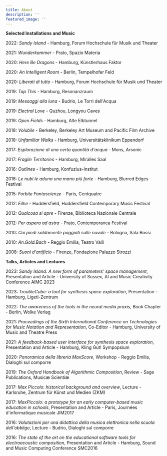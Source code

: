 ```yaml
---
title: About
description: ''
featured_image: ''
---
```


__Selected Installations and Music__

2022: _Sandy Island_ - Hamburg, Forum Hochschule für Musik und Theater

2021: _Wunderkammer_ - Prato, Spazio Materia

2020: _Here Be Dragons_ - Hamburg, Künstlerhaus Faktor 

2020: _An Intelligent Room_ - Berlin, Tempelhofer Feld

2020: _Liberati di tutto_ - Hamburg, Forum Hochschule für Musik und Theater

2019: _Tap This_ - Hamburg, Resonanzraum

2019: _Messaggi alla luna_ - Budrio, Le Torri dell'Acqua

2019: _Electral Love_ - Quzhou, Longyou Caves

2019: _Open Fields_ - Hamburg, Alte Elbtunnel

2018: _Volubile_ - Berkeley, Berkeley Art Museum and Pacific Film Archive 

2018: _Unfamiliar Walks_ - Hamburg, Universitätsklinikum Eppendorf

2017: _Esplorazione di una certa quantità d'acqua_ - Mons, Arsonic

2017: _Fragile Territories_ - Hamburg, Miralles Saal

2016: _Outlines_ - Hamburg, Konfuzius-Institut

2016: _Le nubi le aduna una mano più forte_ - Hamburg, Blurred Edges Festival

2015: _Forbite Fantascienze_ - Paris, Centquatre

2012: _Eilhe_ - Huddersfield, Huddersfield Contemporary Music Festival

2012: _Qualcosa si apre_ - Firenze, Biblioteca Nazionale Centrale

2012: _Per aspera ad astra_ - Prato, Contemporanea Festival

2010: _Coi piedi saldamente poggiati sulle nuvole_ - Bologna, Sala Bossi

2010: _An.Gold.Bach_ - Reggio Emilia, Teatro Valli

2008: _Suoni d'artificio_ - Firenze, Fondazione Palazzo Strozzi




__Talks, Articles and Lectures__

2023: _Sandy Island. A new form of parameters' space management_, Presentation and Article - University of Sussex, AI and Music Creativity Conference AIMC 2023

2023: _TroubleCube: a tool for synthesis space exploration_, Presentation - Hamburg, Ligeti-Zentrum 

2022: _The awareness of the tools in the neural media praxis_, Book Chapter - Berlin, Wolke Verlag

2021: _Proceedings of the Sixth International Conference on Technologies for Music Notation and Representation_, Co-Editor - Hamburg, University of Music and Theatre Press

2021: _A feedback-based user interface for synthesis space exploration_, Presentation and Article - Hamburg, Kling Gut! Sympopsium

2020: _Panoramica della libreria MaxScore_, Workshop - Reggio Emilia, Dialoghi sul comporre

2019: _The Oxford Handbook of Algorithmic Composition_, Review - Sage Publications, Musicæ Scientiæ

2017: _Max Piccolo: historical background and overview_, Lecture - Karlsruhe, Zentrum für Künst und Medien (ZKM)

2017: _MaxPiccolo: a prototype for an early computer-based music education in schools_, Presentation and Article - Paris, Journées d'informatique musicale JIM2017

2016: _Valutazioni per una didattica della musica elettronica nella scuola dell'obbligo_, Lecture - Budrio, Dialoghi sul comporre

2016: _The state of the art on the educational software tools for electroacoustic composition_, Presentation and Article - Hamburg, Sound and Music Computing Conference SMC2016
